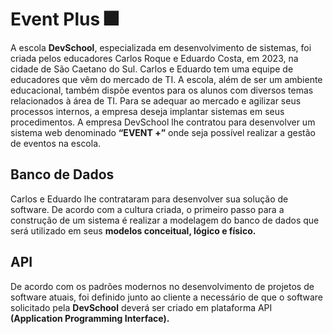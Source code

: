 # Event Plus 🎆
A escola **DevSchool**, especializada em desenvolvimento de sistemas, foi criada pelos educadores
Carlos Roque e Eduardo Costa, em 2023, na cidade de São Caetano do Sul. Carlos e Eduardo tem
uma equipe de educadores que vêm do mercado de TI.
A escola, além de ser um ambiente educacional, também dispõe eventos para os alunos com
diversos temas relacionados à área de TI.
Para se adequar ao mercado e agilizar seus processos internos, a empresa deseja implantar
sistemas em seus procedimentos.
A empresa DevSchool lhe contratou para desenvolver um sistema web denominado **“EVENT +”**
onde seja possível realizar a gestão de eventos na escola.

## Banco de Dados 
Carlos e Eduardo lhe contrataram para desenvolver sua solução de software. De acordo com a
cultura criada, o primeiro passo para a construção de um sistema é realizar a modelagem do
banco de dados que será utilizado em seus **modelos conceitual, lógico e físico.**

## API 
De acordo com os padrões modernos no desenvolvimento de projetos de software atuais, foi
definido junto ao cliente a necessário de que o software solicitado pela **DevSchool** deverá ser
criado em plataforma API **(Application Programming Interface).**
